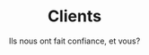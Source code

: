 ---
title: Clients
description: >-
  This is a desc
titre: Nos clients
subtitle: Ils nous ont fait confiance, et vous?
slug: clients
layout: clients
image: /img/contact.jpg
i18nlanguage: fr
prive: >-
  #### Privé et publique

  **Services offerts:** Câblage, Fibre optique, Télécom, Audio/Visuel


  Nos clients sont pour nous une opportunité de démontrer notre savoir faire, et nous obligent à relever les défis particuliers à chacun avec rigueur et passion. Plusieurs de nos clients nous font confiance depuis plus de 20 ans.
institution: >-
  #### Institutions d’enseignement

  **Services offerts:** Câblage, Fibre optique, Télécom, Audio/Visuel, Intercommunication


  Toujours soucieux de mettre en place des produits de bonne qualité et une installation du plus haut niveau, nous prenons au sérieux notre devoir envers l’utilisateur.
---